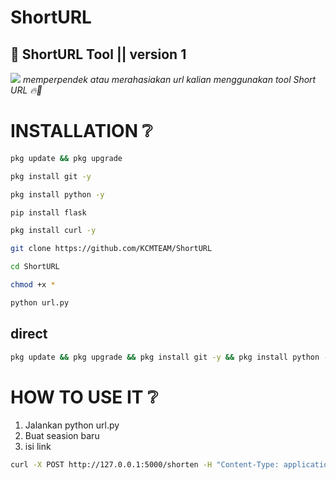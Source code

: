 # ShortURL
## 🧍 ShortURL Tool || version 1
![](https://i.imgur.com/ywFCmtB.png)
_memperpendek atau merahasiakan url kalian menggunakan tool Short URL 🔥🤩_
# INSTALLATION ❔
```bash
pkg update && pkg upgrade
```
```bash
pkg install git -y
```
```bash
pkg install python -y
```
```bash
pip install flask
```
```bash
pkg install curl -y
```
```bash
git clone https://github.com/KCMTEAM/ShortURL
```
```bash
cd ShortURL
```
```bash
chmod +x *
```
```bash
python url.py
```
## direct
```bash
pkg update && pkg upgrade && pkg install git -y && pkg install python -y && pip install flask && pkg install curl -y && git clone https://github.com/KCMTEAM/ShortURL && cd ShortURL && chmod +x * && python url.py
```
# HOW TO USE IT ❔
1. Jalankan python url.py
2. Buat seasion baru
3. isi link
```bash
curl -X POST http://127.0.0.1:5000/shorten -H "Content-Type: application/json" -d '{"url": "YOURLINK"}'
```
